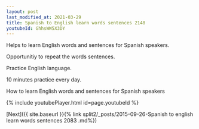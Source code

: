 ```yaml
---
layout: post
last_modified_at: 2021-03-29
title: Spanish to English learn words sentences 2148 
youtubeId: GhhsWW5X3DY
---
```

 
 
Helps to learn English words and sentences for Spanish speakers.

Opportunitiy to repeat the words sentences. 

Practice English language. 
 
10 minutes practice every day. 
 
How to learn English words and sentences for Spanish speakers 
 
{% include youtubePlayer.html id=page.youtubeId %}
 
 
[Next]({{ site.baseurl }}{% link  split2/_posts/2015-09-26-Spanish to english learn words sentences 2083 .md%})
 
